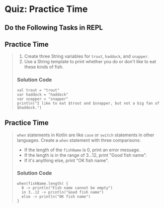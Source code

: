 # Quiz: Practice Time

## Do the Following Tasks in REPL

## Practice Time
> 1. Create three String variables for `trout`, `haddock`, and `snapper`.
> 2. Use a String template to print whether you do or don't like to eat these kinds of fish.
> 
> ### Solution Code
> ```
> val trout = "trout"
> var haddock = "haddock"
> var snapper = "snapper"
> println("I like to eat $trout and $snapper, but not a big fan of $haddock.")
>```

## Practice Time
> `when` statements in Kotlin are like `case` or `switch` statements in other languages.
> Create a `when` statement with three comparisons:
> * If the length of the `fishName` is 0, print an error message.
> * If the length is in the range of 3...12, print "Good fish name".
> * If it's anything else, print "OK fish name".
> ### Solution Code
> ```
> when(fishName.length) {
> 	0 -> println("Fish name cannot be empty")
> 	in 3..12 -> println("Good fish name")
> 	else -> println("OK fish name")
> }
> ```